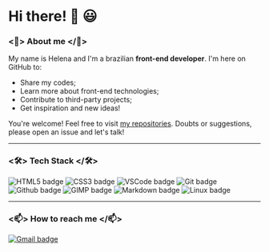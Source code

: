 # Hi there! 👋 😃
 
### <🌹> About me </🌹>

My name is Helena and I'm a brazilian **front-end developer**. I'm here on GitHub to:
- Share my codes;
- Learn more about front-end technologies;
- Contribute to third-party projects;
- Get inspiration and new ideas!

You're welcome! Feel free to visit [my repositories](https://github.com/bugahontas?tab=repositories). Doubts or suggestions, please open an issue and let's talk!

---

### <🛠> Tech Stack </🛠>

![HTML5 badge](https://img.shields.io/badge/HTML5-E34F26?style=for-the-badge&logo=html5&logoColor=white) ![CSS3 badge](https://img.shields.io/badge/CSS3-1572B6?style=for-the-badge&logo=css3&logoColor=white) ![VSCode badge](https://img.shields.io/badge/Visual_Studio_Code-0078D4?style=for-the-badge&logo=visual%20studio%20code&logoColor=white) ![Git badge](https://img.shields.io/badge/GIT-F05032?style=for-the-badge&logo=git&logoColor=white) ![Github badge](https://img.shields.io/badge/GitHub-100000?style=for-the-badge&logo=github&logoColor=white) ![GIMP badge](https://img.shields.io/badge/gimp-5C5543?style=for-the-badge&logo=gimp&logoColor=white) ![Markdown badge](https://img.shields.io/badge/Markdown-000000?style=for-the-badge&logo=markdown&logoColor=white) ![Linux badge](https://img.shields.io/badge/Linux-FCC624?style=for-the-badge&logo=linux&logoColor=black)

---

### <📫> How to reach me </📫>

[![Gmail badge](https://img.shields.io/badge/contatohelmaqui@gmail.com-c5221f?style=for-the-badge&logo=gmail&logoColor=white)](mailto:contatohelmaqui@gmail.com)

<!---
bugahontas/bugahontas is a ✨ special ✨ repository because its `README.md` (this file) appears on your GitHub profile.
You can click the Preview link to take a look at your changes.
--->
